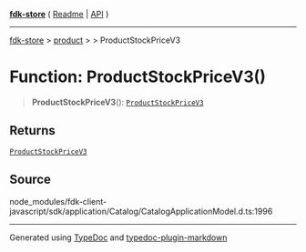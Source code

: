 [**fdk-store**](../../../README.md) ( [Readme](../../../README.md) \| [API](../../../API.md) )

---

[fdk-store](../../../API.md) > [product](../../README.md) > [<internal>](../README.md) > ProductStockPriceV3

# Function: ProductStockPriceV3()

> **ProductStockPriceV3**(): [`ProductStockPriceV3`](../type-aliases/type-alias.ProductStockPriceV3.md)

## Returns

[`ProductStockPriceV3`](../type-aliases/type-alias.ProductStockPriceV3.md)

## Source

node_modules/fdk-client-javascript/sdk/application/Catalog/CatalogApplicationModel.d.ts:1996

---

Generated using [TypeDoc](https://typedoc.org/) and [typedoc-plugin-markdown](https://www.npmjs.com/package/typedoc-plugin-markdown)
